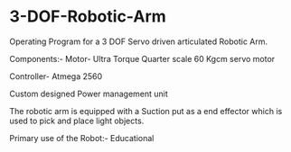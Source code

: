# 3-DOF-Robotic-Arm
Operating Program for a 3 DOF Servo driven articulated Robotic Arm.

Components:-
Motor- Ultra Torque Quarter scale 60 Kgcm servo motor

Controller- Atmega 2560

Custom designed Power management unit

The robotic arm is equipped with a Suction put as a end effector which is used to pick and place light objects.

Primary use of the Robot:- Educational
